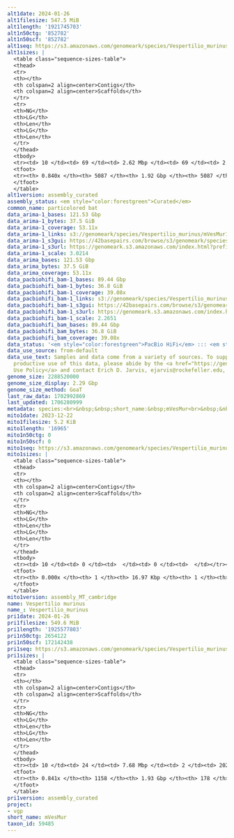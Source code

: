 ```yaml
---
alt1date: 2024-01-26
alt1filesize: 547.5 MiB
alt1length: '1921745703'
alt1n50ctg: '852782'
alt1n50scf: '852782'
alt1seq: https://s3.amazonaws.com/genomeark/species/Vespertilio_murinus/mVesMur1/assembly_curated/mVesMur1.alt.cur.20240126.fasta.gz
alt1sizes: |
  <table class="sequence-sizes-table">
  <thead>
  <tr>
  <th></th>
  <th colspan=2 align=center>Contigs</th>
  <th colspan=2 align=center>Scaffolds</th>
  </tr>
  <tr>
  <th>NG</th>
  <th>LG</th>
  <th>Len</th>
  <th>LG</th>
  <th>Len</th>
  </tr>
  </thead>
  <tbody>
  <tr><td> 10 </td><td> 69 </td><td> 2.62 Mbp </td><td> 69 </td><td> 2.62 Mbp </td></tr><tr><td> 20 </td><td> 174 </td><td> 1.85 Mbp </td><td> 174 </td><td> 1.85 Mbp </td></tr><tr><td> 30 </td><td> 316 </td><td> 1.43 Mbp </td><td> 316 </td><td> 1.43 Mbp </td></tr><tr><td> 40 </td><td> 500 </td><td> 1.11 Mbp </td><td> 500 </td><td> 1.11 Mbp </td></tr><tr style="background-color:#cccccc;"><td> 50 </td><td> 735 </td><td> 0.85 Mbp </td><td> 735 </td><td> 0.85 Mbp </td></tr><tr><td> 60 </td><td> 1047 </td><td> 0.63 Mbp </td><td> 1047 </td><td> 0.63 Mbp </td></tr><tr><td> 70 </td><td> 1503 </td><td> 387.18 Kbp </td><td> 1503 </td><td> 387.18 Kbp </td></tr><tr><td> 80 </td><td> 2604 </td><td> 94.99 Kbp </td><td> 2604 </td><td> 94.99 Kbp </td></tr><tr><td> 90 </td><td> 0 </td><td>  </td><td> 0 </td><td>  </td></tr><tr><td> 100 </td><td> 0 </td><td>  </td><td> 0 </td><td>  </td></tr></tbody>
  <tfoot>
  <tr><th> 0.840x </th><th> 5087 </th><th> 1.92 Gbp </th><th> 5087 </th><th> 1.92 Gbp </th></tr>
  </tfoot>
  </table>
alt1version: assembly_curated
assembly_status: <em style="color:forestgreen">Curated</em>
common_name: particolored bat
data_arima-1_bases: 121.53 Gbp
data_arima-1_bytes: 37.5 GiB
data_arima-1_coverage: 53.11x
data_arima-1_links: s3://genomeark/species/Vespertilio_murinus/mVesMur1/genomic_data/arima/<br>
data_arima-1_s3gui: https://42basepairs.com/browse/s3/genomeark/species/Vespertilio_murinus/mVesMur1/genomic_data/arima/
data_arima-1_s3url: https://genomeark.s3.amazonaws.com/index.html?prefix=species/Vespertilio_murinus/mVesMur1/genomic_data/arima/
data_arima-1_scale: 3.0214
data_arima_bases: 121.53 Gbp
data_arima_bytes: 37.5 GiB
data_arima_coverage: 53.11x
data_pacbiohifi_bam-1_bases: 89.44 Gbp
data_pacbiohifi_bam-1_bytes: 36.8 GiB
data_pacbiohifi_bam-1_coverage: 39.08x
data_pacbiohifi_bam-1_links: s3://genomeark/species/Vespertilio_murinus/mVesMur1/genomic_data/pacbio_hifi/<br>
data_pacbiohifi_bam-1_s3gui: https://42basepairs.com/browse/s3/genomeark/species/Vespertilio_murinus/mVesMur1/genomic_data/pacbio_hifi/
data_pacbiohifi_bam-1_s3url: https://genomeark.s3.amazonaws.com/index.html?prefix=species/Vespertilio_murinus/mVesMur1/genomic_data/pacbio_hifi/
data_pacbiohifi_bam-1_scale: 2.2651
data_pacbiohifi_bam_bases: 89.44 Gbp
data_pacbiohifi_bam_bytes: 36.8 GiB
data_pacbiohifi_bam_coverage: 39.08x
data_status: '<em style="color:forestgreen">PacBio HiFi</em> ::: <em style="color:forestgreen">Arima</em>'
data_use_source: from-default
data_use_text: Samples and data come from a variety of sources. To support fair and
  productive use of this data, please abide by the <a href="https://genome10k.soe.ucsc.edu/data-use-policies/">Data
  Use Policy</a> and contact Erich D. Jarvis, ejarvis@rockefeller.edu, with any questions.
genome_size: 2288520000
genome_size_display: 2.29 Gbp
genome_size_method: GoaT
last_raw_data: 1702992869
last_updated: 1706280999
metadata: species:<br>&nbsp;&nbsp;short_name:&nbsp;mVesMur<br>&nbsp;&nbsp;name:&nbsp;Vespertilio&nbsp;murinus<br>&nbsp;&nbsp;taxon_id:&nbsp;59485<br>&nbsp;&nbsp;common_name:&nbsp;particolored&nbsp;bat<br>&nbsp;&nbsp;order:<br>&nbsp;&nbsp;&nbsp;&nbsp;name:&nbsp;Chiroptera<br>&nbsp;&nbsp;family:<br>&nbsp;&nbsp;&nbsp;&nbsp;name:&nbsp;Vespertilionidae<br>&nbsp;&nbsp;individuals:<br>&nbsp;&nbsp;&nbsp;&nbsp;-&nbsp;short_name:&nbsp;mVesMur1<br>&nbsp;&nbsp;&nbsp;&nbsp;&nbsp;&nbsp;biosample_id:&nbsp;SAMEA112247422<br>&nbsp;&nbsp;&nbsp;&nbsp;&nbsp;&nbsp;sex:<br>&nbsp;&nbsp;genome_size:&nbsp;2288520000<br>&nbsp;&nbsp;genome_size_method:&nbsp;GoaT<br>&nbsp;&nbsp;project:&nbsp;[&nbsp;vgp&nbsp;]<br>
mito1date: 2023-12-22
mito1filesize: 5.2 KiB
mito1length: '16965'
mito1n50ctg: 0
mito1n50scf: 0
mito1seq: https://s3.amazonaws.com/genomeark/species/Vespertilio_murinus/mVesMur1/assembly_MT_cambridge/mVesMur1.MT.20231222.fasta.gz
mito1sizes: |
  <table class="sequence-sizes-table">
  <thead>
  <tr>
  <th></th>
  <th colspan=2 align=center>Contigs</th>
  <th colspan=2 align=center>Scaffolds</th>
  </tr>
  <tr>
  <th>NG</th>
  <th>LG</th>
  <th>Len</th>
  <th>LG</th>
  <th>Len</th>
  </tr>
  </thead>
  <tbody>
  <tr><td> 10 </td><td> 0 </td><td>  </td><td> 0 </td><td>  </td></tr><tr><td> 20 </td><td> 0 </td><td>  </td><td> 0 </td><td>  </td></tr><tr><td> 30 </td><td> 0 </td><td>  </td><td> 0 </td><td>  </td></tr><tr><td> 40 </td><td> 0 </td><td>  </td><td> 0 </td><td>  </td></tr><tr style="background-color:#cccccc;"><td> 50 </td><td> 0 </td><td style="background-color:#ff8888;">  </td><td> 0 </td><td style="background-color:#ff8888;">  </td></tr><tr><td> 60 </td><td> 0 </td><td>  </td><td> 0 </td><td>  </td></tr><tr><td> 70 </td><td> 0 </td><td>  </td><td> 0 </td><td>  </td></tr><tr><td> 80 </td><td> 0 </td><td>  </td><td> 0 </td><td>  </td></tr><tr><td> 90 </td><td> 0 </td><td>  </td><td> 0 </td><td>  </td></tr><tr><td> 100 </td><td> 0 </td><td>  </td><td> 0 </td><td>  </td></tr></tbody>
  <tfoot>
  <tr><th> 0.000x </th><th> 1 </th><th> 16.97 Kbp </th><th> 1 </th><th> 16.97 Kbp </th></tr>
  </tfoot>
  </table>
mito1version: assembly_MT_cambridge
name: Vespertilio murinus
name_: Vespertilio_murinus
pri1date: 2024-01-26
pri1filesize: 549.6 MiB
pri1length: '1925577803'
pri1n50ctg: 2654122
pri1n50scf: 172142438
pri1seq: https://s3.amazonaws.com/genomeark/species/Vespertilio_murinus/mVesMur1/assembly_curated/mVesMur1.pri.cur.20240126.fasta.gz
pri1sizes: |
  <table class="sequence-sizes-table">
  <thead>
  <tr>
  <th></th>
  <th colspan=2 align=center>Contigs</th>
  <th colspan=2 align=center>Scaffolds</th>
  </tr>
  <tr>
  <th>NG</th>
  <th>LG</th>
  <th>Len</th>
  <th>LG</th>
  <th>Len</th>
  </tr>
  </thead>
  <tbody>
  <tr><td> 10 </td><td> 24 </td><td> 7.68 Mbp </td><td> 2 </td><td> 202.11 Mbp </td></tr><tr><td> 20 </td><td> 60 </td><td> 5.50 Mbp </td><td> 3 </td><td> 201.28 Mbp </td></tr><tr><td> 30 </td><td> 106 </td><td> 4.60 Mbp </td><td> 4 </td><td> 196.85 Mbp </td></tr><tr><td> 40 </td><td> 164 </td><td> 3.55 Mbp </td><td> 5 </td><td> 186.29 Mbp </td></tr><tr style="background-color:#cccccc;"><td> 50 </td><td> 238 </td><td style="background-color:#88ff88;"> 2.65 Mbp </td><td> 6 </td><td style="background-color:#88ff88;"> 172.14 Mbp </td></tr><tr><td> 60 </td><td> 337 </td><td> 1.97 Mbp </td><td> 9 </td><td> 74.91 Mbp </td></tr><tr><td> 70 </td><td> 476 </td><td> 1.35 Mbp </td><td> 12 </td><td> 55.96 Mbp </td></tr><tr><td> 80 </td><td> 728 </td><td> 0.55 Mbp </td><td> 17 </td><td> 27.46 Mbp </td></tr><tr><td> 90 </td><td> 0 </td><td>  </td><td> 0 </td><td>  </td></tr><tr><td> 100 </td><td> 0 </td><td>  </td><td> 0 </td><td>  </td></tr></tbody>
  <tfoot>
  <tr><th> 0.841x </th><th> 1158 </th><th> 1.93 Gbp </th><th> 178 </th><th> 1.93 Gbp </th></tr>
  </tfoot>
  </table>
pri1version: assembly_curated
project:
- vgp
short_name: mVesMur
taxon_id: 59485
---
```

